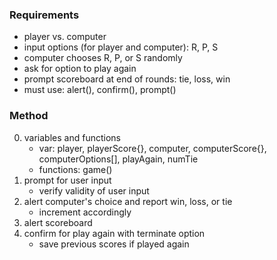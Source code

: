 ### Requirements
- player vs. computer
- input options (for player and computer): R, P, S
- computer chooses R, P, or S randomly
- ask for option to play again
- prompt scoreboard at end of rounds: tie, loss, win
- must use: alert(), confirm(), prompt()

### Method
0. variables and functions
    - var: player, playerScore{}, computer, computerScore{}, computerOptions[], playAgain, numTie
    - functions: game()
1. prompt for user input
    - verify validity of user input
3. alert computer's choice and report win, loss, or tie
    - increment accordingly
4. alert scoreboard
5. confirm for play again with terminate option
    - save previous scores if played again
